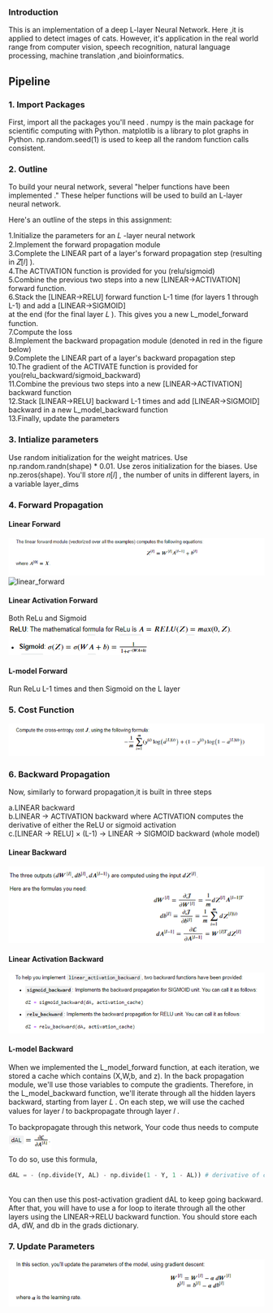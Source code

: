 ### Introduction

This is an implementation of a  deep L-layer Neural Network. Here ,it is applied to detect images of cats. However, it's application in the real world range from computer vision, speech recognition, natural language processing, machine translation ,and bioinformatics.

## Pipeline
### 1. Import Packages
First, import all the packages you'll need .
numpy is the main package for scientific computing with Python.
matplotlib is a library to plot graphs in Python.
np.random.seed(1) is used to keep all the random function calls consistent.

### 2. Outline 
To build your neural network, several "helper functions have been implemented ." These helper functions will be used to build an L-layer neural network.

 Here's an outline of the steps in this assignment:


1.Initialize the parameters for an  𝐿 -layer neural network </br>
2.Implement the forward propagation module </br>
3.Complete the LINEAR part of a layer's forward propagation step (resulting in  𝑍[𝑙] ).</br>
4.The ACTIVATION function is provided for you (relu/sigmoid)</br>
5.Combine the previous two steps into a new [LINEAR->ACTIVATION] forward function.</br>
6.Stack the [LINEAR->RELU] forward function L-1 time (for layers 1 through L-1) and add a [LINEAR->SIGMOID]</br>at the end (for the final layer  𝐿 ). This gives you a new L_model_forward function.</br>
7.Compute the loss</br>
8.Implement the backward propagation module (denoted in red in the figure below)</br>
9.Complete the LINEAR part of a layer's backward propagation step</br>
10.The gradient of the ACTIVATE function is provided for you(relu_backward/sigmoid_backward)</br>
11.Combine the previous two steps into a new [LINEAR->ACTIVATION] backward function</br>
12.Stack [LINEAR->RELU] backward L-1 times and add [LINEAR->SIGMOID] backward in a new L_model_backward function</br>
13.Finally, update the parameters</br>



### 3. Intialize parameters

Use random initialization for the weight matrices. Use np.random.randn(shape) * 0.01.
Use zeros initialization for the biases. Use np.zeros(shape).
You'll store  𝑛[𝑙] , the number of units in different layers, in a variable layer_dims

### 4. Forward Propagation
#### Linear Forward
![](linear_forward.png)
![linear_forward](https://user-images.githubusercontent.com/54888024/137615043-9cd01915-f683-4363-851c-abcbbd7cfc4f.PNG)

#### Linear Activation Forward
Both ReLu and Sigmoid </br>
![relu](relu.PNG) </br>
![sigmoid](sigmoid.PNG) </br>

#### L-model Forward

Run ReLu L-1 times and then Sigmoid on the L layer

### 5. Cost Function
![cost function](cost_function.PNG)

### 6. Backward Propagation
Now, similarly to forward propagation,it is built in three steps

a.LINEAR backward  </br>
b.LINEAR -> ACTIVATION backward where ACTIVATION computes the derivative of either the ReLU or sigmoid activation </br>
c.[LINEAR -> RELU]  ×  (L-1) -> LINEAR -> SIGMOID backward (whole model) </br>
#### Linear Backward
![linear backward](linear_backward.PNG)
#### Linear Activation Backward
![linear activation backward](linear_activation_backward.PNG)

#### L-model Backward
When we implemented the L_model_forward function, at each iteration, we stored a cache which contains (X,W,b, and z). In the back propagation module, we'll use those variables to compute the gradients. Therefore, in the L_model_backward function, we'll iterate through all the hidden layers backward, starting from layer  𝐿 . On each step, we will use the cached values for layer  𝑙  to backpropagate through layer  𝑙 .</br>

To backpropagate through this network, Your code thus needs to compute </br>
![dAL](dAL.PNG) </br>
To do so, use this formula, </br>
``` python
dAL = - (np.divide(Y, AL) - np.divide(1 - Y, 1 - AL)) # derivative of cost with respect to AL
```
</br>You can then use this post-activation gradient dAL to keep going backward. After that, you will have to use a for loop to iterate through all the other layers using the LINEAR->RELU backward function. You should store each dA, dW, and db in the grads dictionary.

### 7. Update Parameters
![Update Parameters](update_parameters.PNG) </br>